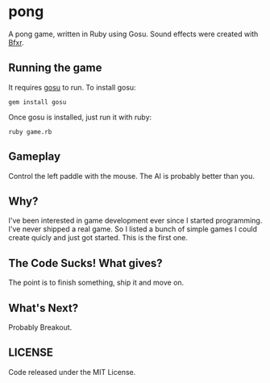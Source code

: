 # pong

A pong game, written in Ruby using Gosu. Sound effects were created with [Bfxr](http://www.bfxr.net).

## Running the game

It requires [gosu](https://www.libgosu.org) to run. To install gosu:

```
gem install gosu
```

Once gosu is installed, just run it with ruby:

```
ruby game.rb
```

## Gameplay

Control the left paddle with the mouse. The AI is probably better than you.

## Why?

I've been interested in game development ever since I started programming. I've never shipped a real game. So I listed a bunch of simple games I could create quicly and just got started.
This is the first one.

## The Code Sucks! What gives?

The point is to finish something, ship it and move on.

## What's Next?

Probably Breakout.

## LICENSE

Code released under the MIT License.
